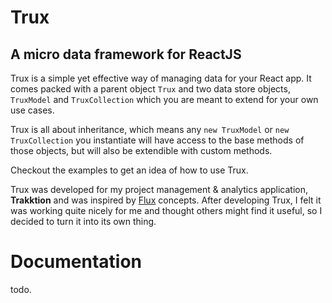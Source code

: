 # Trux
## A micro data framework for ReactJS

Trux is a simple yet effective way of managing data for your React app. It comes packed with a parent object `Trux` and two data store objects, `TruxModel` and `TruxCollection` which you are meant to extend for your own use cases.

Trux is all about inheritance, which means any `new TruxModel` or `new TruxCollection` you instantiate will have access to the base methods of those objects, but will also be extendible with custom methods.

Checkout the examples to get an idea of how to use Trux.

Trux was developed for my project management & analytics application, **Trakktion** and was inspired by [Flux](https://facebook.github.io/flux/) concepts. After developing Trux, I felt it was working quite nicely for me and thought others might find it useful, so I decided to turn it into its own thing.

# Documentation

todo.

